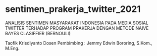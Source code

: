 # sentimen_prakerja_twitter_2021

ANALISIS SENTIMEN MASYARAKAT INDONESIA PADA MEDIA SOSIAL TWITTER TERHADAP PROGRAM PRAKERJA DENGAN METODE NAIVE BAYES CLASIFFIER (BERNOULI)

Taofik Krisdiyanto
Dosen Pembimbing : Jemmy Edwin Bororing, S.Kom., M.Eng.
